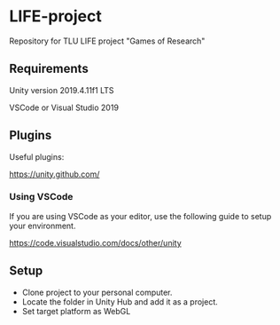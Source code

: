 # LIFE-project

Repository for TLU LIFE project "Games of Research"

## Requirements

Unity version 2019.4.11f1 LTS

VSCode or Visual Studio 2019

## Plugins

Useful plugins:

https://unity.github.com/

### Using VSCode

If you are using VSCode as your editor, use the following guide to setup your environment.

https://code.visualstudio.com/docs/other/unity

## Setup

- Clone project to your personal computer.
- Locate the folder in Unity Hub and add it as a project.
- Set target platform as WebGL

